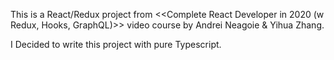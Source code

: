 This is a React/Redux project from <<Complete React Developer in 2020 (w Redux, Hooks, GraphQL)>> video course by Andrei Neagoie & Yihua Zhang.

I Decided to write this project with pure Typescript.

